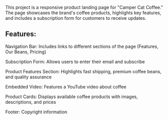 This project is a responsive product landing page for "Camper Cat Coffee."
The page showcases the brand's coffee products, highlights key features, and
includes a subscription form for customers to receive updates.

## Features:

Navigation Bar: Includes links to different sections of the page (Features, Our Beans, Pricing)

Subscription Form: Allows users to enter their email and subscribe

Product Features Section: Highlights fast shipping, premium coffee beans, and quality assurance

Embedded Video: Features a YouTube video about coffee

Product Cards: Displays available coffee products with images, descriptions, and prices

Footer: Copyright information
